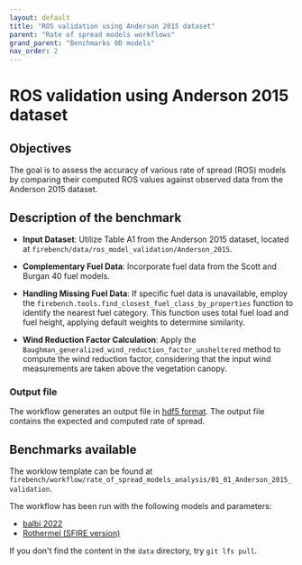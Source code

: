```yaml
---
layout: default
title: "ROS validation using Anderson 2015 dataset"
parent: "Rate of spread models workflows"
grand_parent: "Benchmarks 0D models"
nav_order: 2
---
```


# ROS validation using Anderson 2015 dataset
## Objectives

The goal is to assess the accuracy of various rate of spread (ROS) models by comparing their computed ROS values against observed data from the Anderson 2015 dataset.

## Description of the benchmark

- **Input Dataset**: Utilize Table A1 from the Anderson 2015 dataset, located at `firebench/data/ros_model_validation/Anderson_2015`. 

- **Complementary Fuel Data**: Incorporate fuel data from the Scott and Burgan 40 fuel models.

- **Handling Missing Fuel Data**: If specific fuel data is unavailable, employ the `firebench.tools.find_closest_fuel_class_by_properties` function to identify the nearest fuel category. This function uses total fuel load and fuel height, applying default weights to determine similarity.

- **Wind Reduction Factor Calculation**: Apply the `Baughman_generalized_wind_reduction_factor_unsheltered` method to compute the wind reduction factor, considering that the input wind measurements are taken above the vegetation canopy. 

### Output file

The workflow generates an output file in [hdf5 format](https://www.hdfgroup.org/solutions/hdf5/).
The output file contains the expected and computed rate of spread.

## Benchmarks available

The worklow template can be found at `firebench/workflow/rate_of_spread_models_analysis/01_01_Anderson_2015_validation`.

The workflow has been run with the following models and parameters:

<!-- the name of the workflow test, commit hash of the code that generated this data, generation date, other info on the library used (with commit hash if possible), inputs  -->
- [balbi 2022](Anderson_2015_Validation/Balbi_2022/report.html)
- [Rothermel (SFIRE version)](Anderson_2015_Validation/Rothermel/report.html)

If you don't find the content in the `data` directory, try `git lfs pull`.